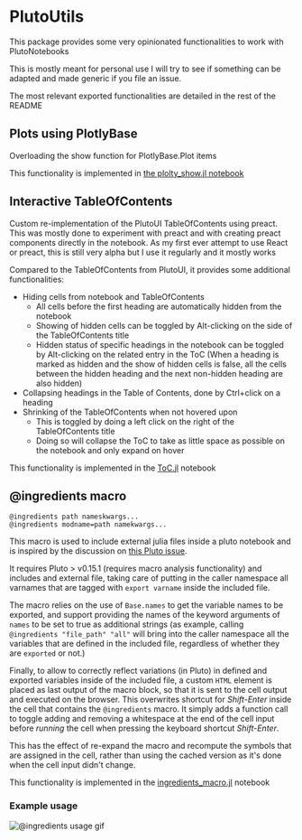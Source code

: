 # PlutoUtils

This package provides some very opinionated functionalities to work with PlutoNotebooks

This is mostly meant for personal use I will try to see if something can be adapted and made generic if you file an issue.

The most relevant exported functionalities are detailed in the rest of the README

## Plots using PlotlyBase
Overloading the show function for PlotlyBase.Plot items

This functionality is implemented in [the plolty_show.jl notebook](./src/plotly_show.jl) 

## Interactive TableOfContents
Custom re-implementation of the PlutoUI TableOfContents using preact. This was mostly done to experiment with preact and with creating preact components directly in the notebook.
As my first ever attempt to use React or preact, this is still very alpha but I use it regularly and it mostly works

Compared to the TableOfContents from PlutoUI, it provides some additional functionalities:
- Hiding cells from notebook and TableOfContents
  - All cells before the first heading are automatically hidden from the notebook
  - Showing of hidden cells can be toggled by Alt-clicking on the side of the TableOfContents title
  - Hidden status of specific headings in the notebook can be toggled by Alt-clicking on the related entry in the ToC (When a heading is marked as hidden and the show of hidden cells is false, all the cells between the hidden heading and the next non-hidden heading are also hidden)
- Collapsing headings in the Table of Contents, done by Ctrl+click on a heading
- Shrinking of the TableOfContents when not hovered upon
  - This is toggled by doing a left click on the right of the TableOfContents title
  - Doing so will collapse the ToC to take as little space as possible on the notebook and only expand on hover

This functionality is implemented in the [ToC.jl](./src/ToC.jl) notebook 

## @ingredients macro

	@ingredients path nameskwargs...
	@ingredients modname=path namekwargs...

This macro is used to include external julia files inside a pluto notebook and is inspired by the discussion on [this Pluto issue](https://github.com/fonsp/Pluto.jl/issues/1101).

It requires Pluto > v0.15.1 (requires macro analysis functionality) and includes and external file, taking care of putting in the caller namespace all varnames that are tagged with `export varname` inside the included file.

The macro relies on the use of `Base.names` to get the variable names to be exported, and support providing the names of the keyword arguments of `names` to be set to true as additional strings (as example, calling `@ingredients "file_path" "all"` will bring into the caller namespace all the variables that are defined in the included file, regardless of whether they are `exported` or not.)

Finally, to allow to correctly reflect variations (in Pluto) in defined and exported variables inside of the included file, a custom `HTML` element is placed as last output of the macro block, so that it is sent to the cell output and executed on the browser.
This overwrites shortcut for *Shift-Enter* inside the cell that contains the `@ingredients` macro.
It simply adds a function call to toggle adding and removing a whitespace at the end of the cell input before *running* the cell when pressing the keyboard shortcut *Shift-Enter*.

This has the effect of re-expand the macro and recompute the symbols that are assigned in the cell, rather than using the cached version as it's done when the cell input didn't change.

This functionality is implemented in the [ingredients_macro.jl](./src/ingredients_macro.jl) notebook 

### Example usage

![@ingredients usage gif](gifs/ingredients_macro_example.gif?raw=true)
